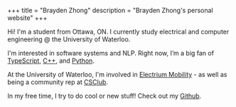 +++
title = "Brayden Zhong"
description = "Brayden Zhong's personal website"
+++

Hi! I'm a student from Ottawa, ON. I currently study electrical and computer engineering @ the University of Waterloo.

I'm interested in software systems and NLP. Right now, I’m a big fan of [TypeScript], [C++], and [Python].

At the University of Waterloo, I'm involved in [Electrium Mobility] - as well as being a community rep at [CSClub].

In my free time, I try to do cool or new stuff! Check out my [Github].

[TypeScript]: https://www.typescriptlang.org/
[Python]: https://www.python.org/
[C++]: https://isocpp.org/
[Electrium Mobility]: https://electriummobility.com/about
[Github]: https://github.com/b8zhong
[CSClub]: https://csclub.uwaterloo.ca/about/team/
